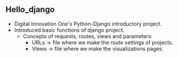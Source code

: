 ## Hello_django

- Digital Innovation One's Python-Django introductory project.
- Introduced basic functions of django project.
  - Concepts of requests, routes, views and parameters:
    - URLs -> file where we make the route settings of projects.
    - Views -> file where we make the visualizations pages.

